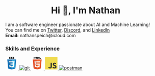 <h1 align="center">Hi 👋, I'm Nathan</h1>
I am a software engineer passionate about AI and Machine Learning!
</br>
You can find me on <a href="https://twitter.com/nathanspeich" target="_blank">Twitter</a>, <a href="https://discord.com/channels/NathanS#5842" target="_blank">Discord</a>, and <a href="https://www.linkedin.com/in/nathan-speich-732601191" target="_blank">LinkedIn</a>
</br>
<strong>Email:</strong> nathanspeich@icloud.com

<h3 align="left">Skills and Experience</h3>
<p align="left"> <a href="https://www.w3.org/TR/2001/WD-css3-roadmap-20010523/" target="_blank" rel="noreferrer"> <img src="https://raw.githubusercontent.com/devicons/devicon/master/icons/css3/css3-original-wordmark.svg" alt="css3" width="40" height="40"/> </a> <a href="https://git-scm.com/" target="_blank" rel="noreferrer"> <img src="https://www.vectorlogo.zone/logos/git-scm/git-scm-icon.svg" alt="git" width="40" height="40"/> </a> <a href="https://www.w3.org/html/" target="_blank" rel="noreferrer"> <img src="https://raw.githubusercontent.com/devicons/devicon/master/icons/html5/html5-original-wordmark.svg" alt="html5" width="40" height="40"/> </a> <a href="https://developer.mozilla.org/en-US/docs/Web/JavaScript" target="_blank" rel="noreferrer"> <img src="https://raw.githubusercontent.com/devicons/devicon/master/icons/javascript/javascript-original.svg" alt="javascript" width="40" height="40"/> </a> <a href="https://postman.com" target="_blank" rel="noreferrer"> <img src="https://www.vectorlogo.zone/logos/getpostman/getpostman-icon.svg" alt="postman" width="40" height="40"/> </a> </p>
